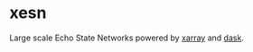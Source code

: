 # xesn

Large scale Echo State Networks powered by
[xarray](https://docs.xarray.dev/en/stable/)
and
[dask](https://www.dask.org/).


